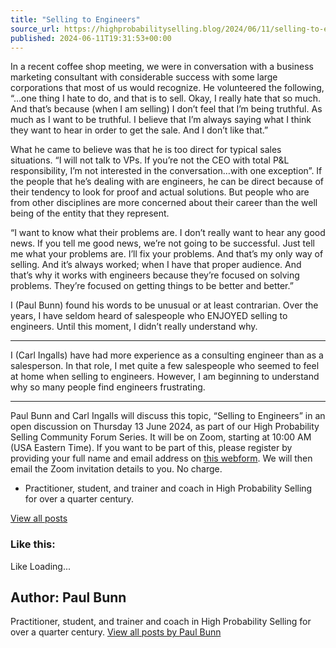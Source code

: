 ```yaml
---
title: "Selling to Engineers"
source_url: https://highprobabilityselling.blog/2024/06/11/selling-to-engineers
published: 2024-06-11T19:31:53+00:00
---
```

In a recent coffee shop meeting, we were in conversation with a business marketing consultant with considerable success with some large corporations that most of us would recognize. He volunteered the following, “…one thing I hate to do, and that is to sell. Okay, I really hate that so much. And that’s because (when I am selling) I don’t feel that I’m being truthful. As much as I want to be truthful. I believe that I’m always saying what I think they want to hear in order to get the sale. And I don’t like that.”


What he came to believe was that he is too direct for typical sales situations. “I will not talk to VPs. If you’re not the CEO with total P\&L responsibility, I’m not interested in the conversation…with one exception”. If the people that he’s dealing with are engineers, he can be direct because of their tendency to look for proof and actual solutions. But people who are from other disciplines are more concerned about their career than the well being of the entity that they represent.


“I want to know what their problems are. I don’t really want to hear any good news. If you tell me good news, we’re not going to be successful. Just tell me what your problems are. I’ll fix your problems. And that’s my only way of selling. And it’s always worked; when I have that proper audience. And that’s why it works with engineers because they’re focused on solving problems. They’re focused on getting things to be better and better.”


I (Paul Bunn) found his words to be unusual or at least contrarian. Over the years, I have seldom heard of salespeople who ENJOYED selling to engineers. Until this moment, I didn’t really understand why.




---


I (Carl Ingalls) have had more experience as a consulting engineer than as a salesperson. In that role, I met quite a few salespeople who seemed to feel at home when selling to engineers. However, I am beginning to understand why so many people find engineers frustrating. 




---


Paul Bunn and Carl Ingalls will discuss this topic, “Selling to Engineers” in an open discussion on Thursday 13 June 2024, as part of our High Probability Selling Community Forum Series. It will be on Zoom, starting at 10:00 AM (USA Eastern Time). If you want to be part of this, please register by providing your full name and email address on [this webform](https://www.highprobsell.com/forum/#webform). We will then email the Zoom invitation details to you. No charge. 






* Practitioner, student, and trainer and coach in High Probability Selling for over a quarter century. 



[View all posts](https://highprobabilityselling.blog/author/paulbunnhps/ "View all posts")










### Like this:

Like Loading...




Author: Paul Bunn
-----------------



 Practitioner, student, and trainer and coach in High Probability Selling for over a quarter century. [View all posts by Paul Bunn](https://highprobabilityselling.blog/author/paulbunnhps/)
